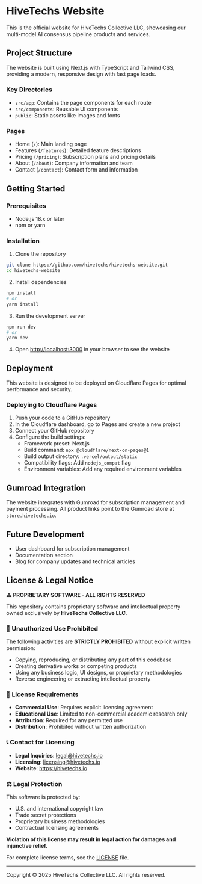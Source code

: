 # HiveTechs Website

This is the official website for HiveTechs Collective LLC, showcasing our multi-model AI consensus pipeline products and services.

## Project Structure

The website is built using Next.js with TypeScript and Tailwind CSS, providing a modern, responsive design with fast page loads.

### Key Directories

- `src/app`: Contains the page components for each route
- `src/components`: Reusable UI components
- `public`: Static assets like images and fonts

### Pages

- Home (`/`): Main landing page
- Features (`/features`): Detailed feature descriptions
- Pricing (`/pricing`): Subscription plans and pricing details
- About (`/about`): Company information and team
- Contact (`/contact`): Contact form and information

## Getting Started

### Prerequisites

- Node.js 18.x or later
- npm or yarn

### Installation

1. Clone the repository
```bash
git clone https://github.com/hivetechs/hivetechs-website.git
cd hivetechs-website
```

2. Install dependencies
```bash
npm install
# or
yarn install
```

3. Run the development server
```bash
npm run dev
# or
yarn dev
```

4. Open [http://localhost:3000](http://localhost:3000) in your browser to see the website

## Deployment

This website is designed to be deployed on Cloudflare Pages for optimal performance and security.

### Deploying to Cloudflare Pages

1. Push your code to a GitHub repository
2. In the Cloudflare dashboard, go to Pages and create a new project
3. Connect your GitHub repository
4. Configure the build settings:
   - Framework preset: Next.js
   - Build command: `npx @cloudflare/next-on-pages@1`
   - Build output directory: `.vercel/output/static`
   - Compatibility flags: Add `nodejs_compat` flag
   - Environment variables: Add any required environment variables

## Gumroad Integration

The website integrates with Gumroad for subscription management and payment processing. All product links point to the Gumroad store at `store.hivetechs.io`.

## Future Development

- User dashboard for subscription management
- Documentation section
- Blog for company updates and technical articles

## License & Legal Notice

**⚠️ PROPRIETARY SOFTWARE - ALL RIGHTS RESERVED**

This repository contains proprietary software and intellectual property owned exclusively by **HiveTechs Collective LLC**. 

### 🚫 Unauthorized Use Prohibited

The following activities are **STRICTLY PROHIBITED** without explicit written permission:
- Copying, reproducing, or distributing any part of this codebase
- Creating derivative works or competing products
- Using any business logic, UI designs, or proprietary methodologies
- Reverse engineering or extracting intellectual property

### 📜 License Requirements

- **Commercial Use**: Requires explicit licensing agreement
- **Educational Use**: Limited to non-commercial academic research only
- **Attribution**: Required for any permitted use
- **Distribution**: Prohibited without written authorization

### 📞 Contact for Licensing

- **Legal Inquiries**: legal@hivetechs.io
- **Licensing**: licensing@hivetechs.io
- **Website**: https://hivetechs.io

### ⚖️ Legal Protection

This software is protected by:
- U.S. and international copyright law
- Trade secret protections
- Proprietary business methodologies
- Contractual licensing agreements

**Violation of this license may result in legal action for damages and injunctive relief.**

For complete license terms, see the [LICENSE](LICENSE) file.

---

Copyright © 2025 HiveTechs Collective LLC. All rights reserved.
